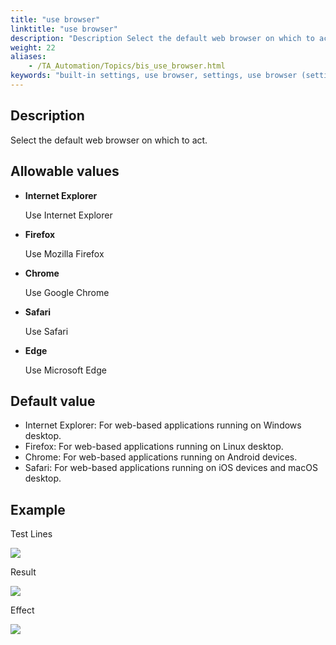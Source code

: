 ```yaml
--- 
title: "use browser"
linktitle: "use browser"
description: "Description Select the default web browser on which to act. Allowable values Internet Explorer Use Internet Explorer Firefox Use Mozilla Firefox Chrome Use Google Chrome Safari Use Safari Edge Use ..."
weight: 22
aliases: 
    - /TA_Automation/Topics/bis_use_browser.html
keywords: "built-in settings, use browser, settings, use browser (settings), Internet Explorer, Mozilla Firefox, Google Chrome, Safari, Microsoft Edge, Internet Explorer, use browser (settings), Firefox, Mozilla Firefox, Google Chrome, Android, use browser (settings), Google Chrome, Safari, iOS, iOS, Safari, use browser (settings), Safari, macOS, macOS, Safari, Android, Google Chrome, Microsoft Edge, Edge, use browser, set default web browser, choose which browser will be used"
---
```


## Description

Select the default web browser on which to act.

## Allowable values

-   **Internet Explorer**

    Use Internet Explorer

-   **Firefox**

    Use Mozilla Firefox

-   **Chrome**

    Use Google Chrome

-   **Safari**

    Use Safari

-   **Edge**

    Use Microsoft Edge


## Default value

-   Internet Explorer: For web-based applications running on Windows desktop.
-   Firefox: For web-based applications running on Linux desktop.
-   Chrome: For web-based applications running on Android devices.
-   Safari: For web-based applications running on iOS devices and macOS desktop.

## Example

Test Lines

![](/images/TA_Automation/Images/bis_use_browser_pgm.png)

Result

![](/images/TA_Automation/Images/bis_use_browser_res.png)

Effect

![](/images/TA_Automation/Images/bis_use_browser_effect.png)



